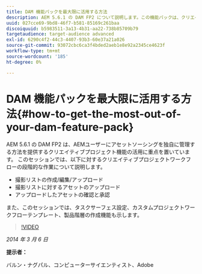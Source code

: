 ```yaml
---
title: DAM 機能パックを最大限に活用する方法
description: AEM 5.6.1 の DAM FP2 について説明します。この機能パックは、クリエイティブプロジェクト機能を活用して、アセットソーシングを独自に管理する方法を提供することに重点を置いています。 このセッションでは、撮影リストを作成、編集、アップロードしたり、撮影リストに対するアセットをアップロードしたりするための、クリエイティブプロジェクトワークフローの手順を順を追って説明します。 また、アップロードされたアセットのレビューと承認タスクのサーフェス設定、カスタムプロジェクトのワークフローテンプレート、製品階層の作成機能についても説明します。
uuid: 027cce69-9bd8-46f7-b581-85169c261baa
discoiquuid: b5983511-3a13-4b31-aa22-738b85709b79
targetaudience: target-audience advanced
exl-id: 6290c4f2-44c3-4407-93b3-60e37a21a026
source-git-commit: 93072cbc6ca3f4bded2aeb1e8e92a2345ce4623f
workflow-type: tm+mt
source-wordcount: '185'
ht-degree: 0%

---
```


# DAM 機能パックを最大限に活用する方法{#how-to-get-the-most-out-of-your-dam-feature-pack}

AEM 5.6.1 の DAM FP2 は、AEMユーザーにアセットソーシングを独自に管理する方法を提供するクリエイティブプロジェクト機能の活用に重点を置いています。 このセッションでは、以下に対するクリエイティブプロジェクトワークフローの段階的な作業について説明します。

* 撮影リストの作成/編集/アップロード
* 撮影リストに対するアセットのアップロード
* アップロードしたアセットの確認と承認

また、このセッションでは、タスクサーフェス設定、カスタムプロジェクトワークフローテンプレート、製品階層の作成機能も示します。

>[!VIDEO](https://video.tv.adobe.com/v/19523/?quality=9)

*2014 年 3 月 6 日*

**提示者：**

バルン・ナグパル、コンピューターサイエンティスト、Adobe

<!--
[Get back to the Overview](https://helpx.adobe.com/experience-manager/kt/eseminars/gems/aem-index.html)
-->
